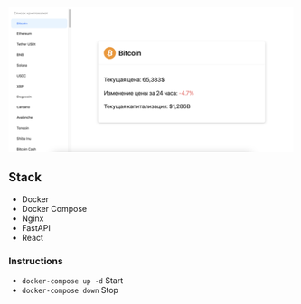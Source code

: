 
![app.png](docs/app.png)


## Stack
- Docker
- Docker Compose
- Nginx
- FastAPI
- React


### Instructions
- `docker-compose up -d` Start
- `docker-compose down`  Stop


